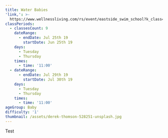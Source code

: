 ```yaml
---
title: Water Babies
'link,': >-
  https://www.wellnessliving.com/rs/event/eastside_swim_school?k_class=138836&k_class_tab=16933
classPeriods:
  - classesCount: 9
    dateRange:
      - endDate: Jul 25th 19
        startDate: Jun 25th 19
    days:
      - Tuesday
      - Thursday
    times:
      - time: '11:00'
  - dateRange:
      - endDate: Jul 29th 19
        startDate: Jul 30th 19
    days:
      - Tuesday
      - Thursday
    times:
      - time: '11:00'
ageGroup: Baby
difficulty: '1'
thumbnail: /assets/derek-thomson-528251-unsplash.jpg
---
```

Test
